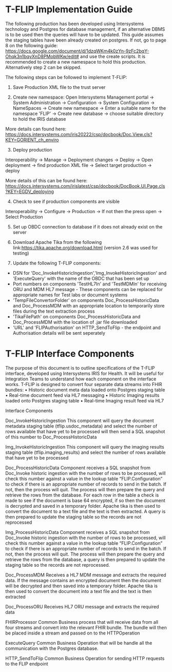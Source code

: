 # T-FLIP Implementation Guide

The following production has been developed using Intersystems technology and Postgres for database management, if an alternative DBMS is to be used then the queries will have to be updated. This guide assumes the staging tables have been already created on postgres. If not, go to page 8 on the following guide: https://docs.google.com/document/d/1dzqWKm4k0zYn-9zFc2bqY-Ohqk3n1bqvXnD8PMobWKw/edit# and use the create scripts. It is recommended to create a new namespace to hold this production. Alternatively step 2 can be skipped.

The following steps can be followed to implement T-FLIP:

1. Save Production XML file to the trust server

2. Create new namespace:
Open Intersystems Management portal -> System Administration -> Configuration -> System Configuration -> NameSpaces -> Create new namespace -> Enter a suitable name for the namespace 'FLIP' -> Create new database -> choose suitable directory to hold the IRIS database

More details can found here: https://docs.intersystems.com/iris20222/csp/docbook/Doc.View.cls?KEY=GORIENT_ch_enviro

3. Deploy production 

Interoperability -> Manage -> Deployment changes -> Deploy -> Open deployment -> find production XML file -> Select target production -> deploy

More details of this can be found here: https://docs.intersystems.com/irislatest/csp/docbook/DocBook.UI.Page.cls?KEY=EGDV_deploying

4. Check to see if production components are visible 

Interoperability -> Configure -> Production -> If not then the press open -> Select Production

5. Set up OBDC connection to database if it does not already exist on the server

6. Download Apache Tika from the following link:https://tika.apache.org/download.html (version 2.6 was used for testing)

7. Update the following T-FLIP components: 
- DSN for 'Doc_InvokeHistoricIngestion','Img_InvokeHistoricIngestion' and 'ExecuteQuery' with the name of the OBDC that has been set up 
-  Port numbers on components 'TestHL7In' and 'TestMDMIn' for receiving ORU and MDM HL7 message - These components can be replaced for appropriate names for Test labs or document systems
- 'TempFileConvertorFolder' on components Doc_ProcessHistoricData and Doc_ProcessMDM with an appropriate location to temporarily store files during the text extraction process
- 'TikaFilePath' on components Doc_ProcessHistoricData and Doc_ProcessMDM with the location of .jar file downloaded
- 'URL' and 'FLIPAuthorisation' on HTTP_SendToFlip - the endpoint and Authorisation details will be sent seperately

# T-FLIP Interface Components
The purpose of this document is to outline specifications of the T-FLIP interface, developed using Intersystems IRIS for Health. It will be useful for Integration Teams to understand how each component on the interface works. 
T-FLIP is designed to convert four separate data streams into FHIR bundles:
•	Historic document meta data loaded onto Postgres staging table
•	Real-time document feed via HL7 messaging
•	Historic Imaging results loaded onto Postgres staging table
•	Real-time Imaging result feed via HL7

Interface Components

Doc_InvokeHistoricIngestion
This component  will query the document metadata staging table (tflip.usdoc_metadata) and select the number of rows available that have yet to be processed will then send a SQL snapshot of this number to Doc_ProcessHistoricData

Img_InvokeHistoricIngestion
This component  will query the imaging results staging table (tflip.imaging_results) and select the number of rows available that have yet to be processed

Doc_ProcessHistoricData
Component receives a SQL snapshot from Doc_Invoke historic ingestion with the number of rows to be processed, will check this number against a value in the lookup table “FLIP.Configuration” to check if there is an appropriate number of records to send in the batch. If not, then the process will quit.
The process will then prepare the query and retrieve the rows from the database. For each row in the table a check is made to see if the document is base 64 encrypted, if so then the document is decrypted and saved in a temporary folder. Apache tika is then used to convert the document to a text file and the text is then extracted.  A query is then prepared to update the staging table so the records are not reprocessed

Img_ProcessHistoricData
Component receives a SQL snapshot from Doc_Invoke historic ingestion with the number of rows to be processed, will check this number against a value in the lookup table “FLIP.Configuration” to check if there is an appropriate number of records to send in the batch. If not, then the process will quit. The process will then prepare the query and retrieve the rows from the database, a query is then prepared to update the staging table so the records are not reprocessed.

Doc_ProcessMDM
Receives a HL7 MDM message and extracts the required data. If the message contains an encrypted document then the document will be decrypted and then saved into a temporary folder. Apache tika is then used to convert the document into a text file and the text is then extracted

Doc_ProcessORU
Receives HL7 ORU message and extracts the required data

FHIRProcessor
Common Business process that will receive data from all four streams and convert into the relevant FHIR bundle. The bundle will then be placed inside a stream and passed on to the HTTPOperation

ExecuteQuery
Common Business Operation that will be handle all the communication with the Postgres database.

HTTP_SendToFlip
Common Business Operation for sending HTTP requests to the FLIP endpoint


